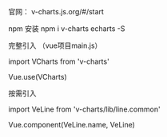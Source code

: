 官网： v-charts.js.org/#/start

npm 安装   npm i v-charts echarts -S

完整引入 （vue项目main.js）

import VCharts from 'v-charts'

Vue.use(VCharts)

按需引入

import VeLine from 'v-charts/lib/line.common'

Vue.component(VeLine.name, VeLine)